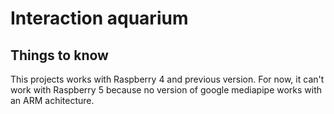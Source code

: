 # Interaction aquarium


## Things to know 

This projects works with Raspberry 4 and previous version. For now, it can't work with Raspberry 5 because no version of google mediapipe works with an ARM achitecture.

